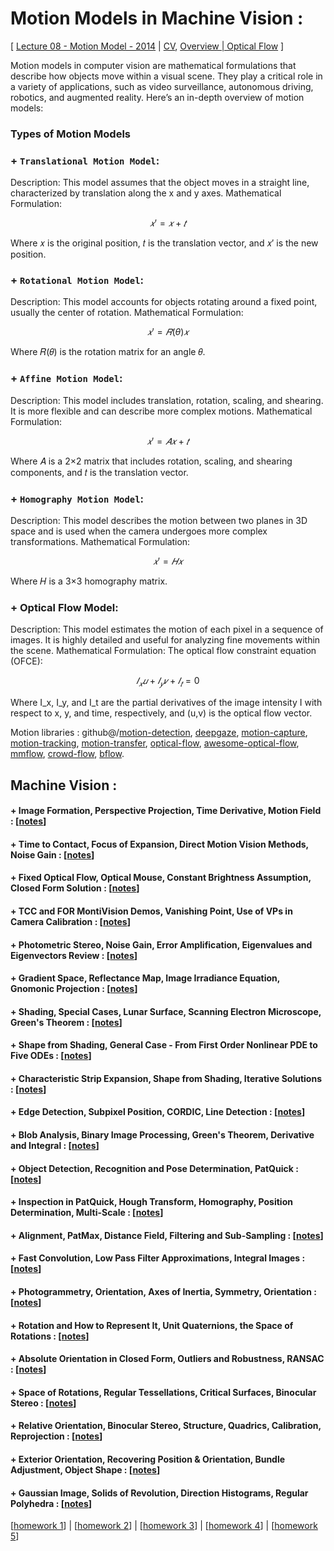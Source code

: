 # Motion Models in Machine Vision :

[ [Lecture 08 - Motion Model - 2014](https://youtu.be/0XRFxxpj4sM?si=XLCfuvJUf3drruxe) | [CV](https://www.youtube.com/playlist?list=PLd3hlSJsX_ImKP68wfKZJVIPTd8Ie5u-9), [Overview | Optical Flow](https://www.youtube.com/watch?v=lnXFcmLB7sM&list=PL2zRqk16wsdoYzrWStffqBAoUY8XdvatV) ]


Motion models in computer vision are mathematical formulations that describe how objects move within a visual scene. They play a critical role in a variety of applications, such as video surveillance, autonomous driving, robotics, and augmented reality. Here’s an in-depth overview of motion models:

### Types of Motion Models

### + `Translational Motion Model`:

Description: This model assumes that the object moves in a straight line, characterized by translation along the x and y axes. Mathematical Formulation:

$$ 𝑥′=𝑥+𝑡 $$

Where 𝑥 is the original position, 𝑡 is the translation vector, and 𝑥′ is the new position.


### + `Rotational Motion Model`:

Description: This model accounts for objects rotating around a fixed point, usually the center of rotation.
Mathematical Formulation:

$$ 𝑥′ = 𝑅(\theta) 𝑥 $$

Where 𝑅(𝜃) is the rotation matrix for an angle 𝜃.


### + `Affine Motion Model`:

Description: This model includes translation, rotation, scaling, and shearing. It is more flexible and can describe more complex motions.
Mathematical Formulation:

$$ 𝑥′= 𝐴𝑥 + 𝑡 $$

Where 𝐴 is a 2×2 matrix that includes rotation, scaling, and shearing components, and 𝑡 is the translation vector.

### + `Homography Motion Model`:

Description: This model describes the motion between two planes in 3D space and is used when the camera undergoes more complex transformations.
Mathematical Formulation:

$$ 𝑥′=𝐻𝑥 $$

Where 𝐻 is a 3×3 homography matrix.

### + Optical Flow Model:

Description: This model estimates the motion of each pixel in a sequence of images. It is highly detailed and useful for analyzing fine movements within the scene.
Mathematical Formulation:
The optical flow constraint equation (OFCE):

$$ 𝐼_𝑥 𝑢 + 𝐼_𝑦 𝑣 + 𝐼_𝑡 = 0 $$

Where  I_x,  I_y, and I_t are the partial derivatives of the image intensity I with respect to x, y, and time, respectively, and (u,v) is the optical flow vector.


Motion libraries : github@/[motion-detection](https://github.com/topics/motion-detection), [deepgaze](https://github.com/mpatacchiola/deepgaze), [motion-capture](https://github.com/topics/motion-capture), [motion-tracking](https://github.com/topics/motion-tracking), [motion-transfer](https://github.com/topics/motion-transfer), [optical-flow](https://github.com/topics/optical-flow), [awesome-optical-flow](https://github.com/hzwer/Awesome-Optical-Flow), [mmflow](https://github.com/open-mmlab/mmflow), [crowd-flow](https://github.com/tsenst/CrowdFlow), [bflow](https://github.com/uzh-rpg/bflow).

## Machine Vision :

#### +  Image Formation, Perspective Projection, Time Derivative, Motion Field : [[notes](./code/cv/mv/5546a6b8d36a2d997929ba1aeb8c5ed3_MIT6_801F20_lec2.pdf)]


#### +  Time to Contact, Focus of Expansion, Direct Motion Vision Methods, Noise Gain : [[notes](./code/cv/mv/8479ce6555a34d442ae26270b4a056fc_MIT6_801F20_lec3.pdf)]


#### +  Fixed Optical Flow, Optical Mouse, Constant Brightness Assumption, Closed Form Solution  : [[notes](./code/cv/mv/d77aaf27b83126aca7f3afe1f0dcd808_MIT6_801F20_lec4.pdf)]


#### +  TCC and FOR MontiVision Demos, Vanishing Point, Use of VPs in Camera Calibration : [[notes](./code/cv/mv/0219f6ffeee5b3c30b6b1f654db65df1_MIT6_801F20_lec5.pdf)]


#### +  Photometric Stereo, Noise Gain, Error Amplification, Eigenvalues and Eigenvectors Review : [[notes](./code/cv/mv/75d0a565a80b022f2816f53616c45721_MIT6_801F20_lec6.pdf)]


#### +  Gradient Space, Reflectance Map, Image Irradiance Equation, Gnomonic Projection : [[notes](./code/cv/mv/0e2c2f75b7dc6602db91b55694ab963e_MIT6_801F20_lec7.pdf)]


#### +  Shading, Special Cases, Lunar Surface, Scanning Electron Microscope, Green's Theorem : [[notes](./code/cv/mv/54c4d5416aa7fc5d02820cb469d6441b_MIT6_801F20_lec8.pdf)]


#### +  Shape from Shading, General Case - From First Order Nonlinear PDE to Five ODEs : [[notes](./code/cv/mv/383f904e731a095132c13a9779220de8_MIT6_801F20_lec9.pdf)]


#### +  Characteristic Strip Expansion, Shape from Shading, Iterative Solutions : [[notes](./code/cv/mv/617445f0e31836831b40d42cb2f11a10_MIT6_801F20_lec10.pdf)]


#### +  Edge Detection, Subpixel Position, CORDIC, Line Detection  : [[notes](./code/cv/mv/5b03361b8fe3ccb51a0ce3c685dd88ae_MIT6_801F20_lec11.pdf)]


#### +  Blob Analysis, Binary Image Processing, Green's Theorem, Derivative and Integral : [[notes](./code/cv/mv/5e90d5693d5d378d3f19bf67913295aa_MIT6_801F20_lec12.pdf)]


#### +  Object Detection, Recognition and Pose Determination, PatQuick : [[notes](./code/cv/mv/63bf90743360a41d70eda346816d8304_MIT6_801F20_lec13.pdf)]


#### +  Inspection in PatQuick, Hough Transform, Homography, Position Determination, Multi-Scale : [[notes](./code/cv/mv/783e51bd8138fb098f22554024a57459_MIT6_801F20_lec14.pdf)]


#### +  Alignment, PatMax, Distance Field, Filtering and Sub-Sampling : [[notes](./code/cv/mv/c22810674f0599193f8b553b348de3b6_MIT6_801F20_lec15.pdf)]


#### +  Fast Convolution, Low Pass Filter Approximations, Integral Images : [[notes](./code/cv/mv/1233c0204538d1731732739c8491687b_MIT6_801F20_lec16.pdf)]


#### +  Photogrammetry, Orientation, Axes of Inertia, Symmetry, Orientation : [[notes](./code/cv/mv/e11dd76b64a8bd8ee48efefcdeea2bf6_MIT6_801F20_lec17.pdf)]


#### +  Rotation and How to Represent It, Unit Quaternions, the Space of Rotations : [[notes](./code/cv/mv/fac101ccf4d7b8cdf775666d2d1e2146_MIT6_801F20_lec18.pdf)]


#### +  Absolute Orientation in Closed Form, Outliers and Robustness, RANSAC : [[notes](./code/cv/mv/3684c9529d76a9a87fe3db7ae5e91f71_MIT6_801F20_lec19.pdf)]


#### +  Space of Rotations, Regular Tessellations, Critical Surfaces, Binocular Stereo : [[notes](./code/cv/mv/5e98d8a6c0edce797859526dece67aea_MIT6_801F20_lec20.pdf)]


#### +  Relative Orientation, Binocular Stereo, Structure, Quadrics, Calibration, Reprojection : [[notes](./code/cv/mv/62d1f2dbe217acc92df2112bdcff6568_MIT6_801F20_lec21.pdf)]


#### +  Exterior Orientation, Recovering Position & Orientation, Bundle Adjustment, Object Shape : [[notes](./code/cv/mv/a75ecc8eb2304a00e13985e1592ca368_MIT6_801F20_lec22.pdf)]


#### +  Gaussian Image, Solids of Revolution, Direction Histograms, Regular Polyhedra : [[notes](./code/cv/mv/c5308aca0506b5504baf7ebcd9878551_MIT6_801F20_lec23.pdf)]

[[homework 1](./code/cv/mv/hw/44cf7a39fd1de47fc359dc801be9c9fc_MIT6_801F20_hw1.pdf)] | [[homework 2](./code/cv/mv/hw/480e8d0833ac9552ee071d15319ef2cf_MIT6_801F20_hw2.pdf)] | [[homework 3](./code/cv/mv/hw/48f8beaf1ec24b134f10d91fc10b40e4_MIT6_801F20_hw3.pdf)] | [[homework 4](./code/cv/mv/hw/910c933c8b46a3a3c8c0ff804b1514c7_MIT6_801F20_hw4.pdf)] | [[homework 5](./code/cv/mv/hw/9ff064d1c944de62cb896e7c9d9571db_MIT6_801F20_hw5.pdf)]